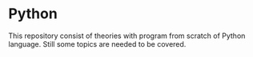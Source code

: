 # Python
This repository consist of theories with program from scratch of Python language. Still some topics are needed to be covered.

